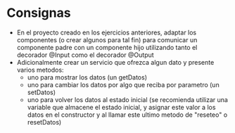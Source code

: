 # Consignas

- En el proyecto creado en los ejercicios anteriores, adaptar los componentes (o crear algunos para tal fin) para comunicar un componente padre con un componente hijo utilizando tanto el decorador @Input como el decorador @Output
- Adicionalmente crear un servicio que ofrezca algun dato y presente varios metodos:
  - uno para mostrar los datos (un getDatos)
  - uno para cambiar los datos por algo que reciba por parametro (un setDatos)
  - uno para volver los datos al estado inicial (se recomienda utilizar una variable que almacene el estado inicial, y asignar este valor a los datos en el constructor y al llamar este ultimo metodo de "reseteo" o resetDatos)

